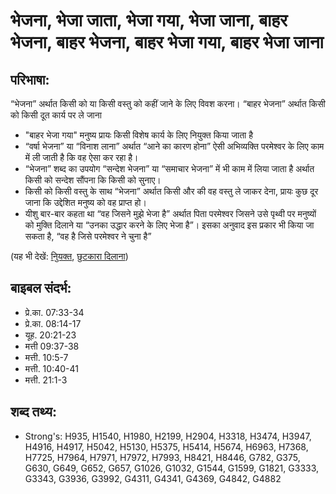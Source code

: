 # भेजना, भेजा जाता, भेजा गया, भेजा जाना, बाहर भेजना, बाहर भेजना, बाहर भेजा गया, बाहर भेजा जाना #

## परिभाषा: ##

“भेजना” अर्थात किसी को या किसी वस्तु को कहीं जाने के लिए विवश करना। “बाहर भेजना” अर्थात किसी को किसी दूत कार्य पर ले जाना 

* "बाहर भेजा गया" मनुष्य प्रायः किसी विशेष कार्य के लिए नियुक्त किया जाता है
* “वर्षा भेजना” या “विनाश लाना” अर्थात “आने का कारण होना” ऐसी अभिव्यक्ति परमेश्वर के लिए काम में ली जाती है कि वह ऐसा कर रहा है।
* “भेजना” शब्द का उपयोग “सन्देश भेजना” या “समाचार भेजना” में भी काम में लिया जाता है अर्थात किसी को सन्देश सौंपना कि किसी को सुनाए।
* किसी को किसी वस्तु के साथ “भेजना” अर्थात किसी और की वह वस्तु ले जाकर देना, प्रायः कुछ दूर जाना कि उद्देशित मनुष्य को वह प्राप्त हो।
* यीशु बार-बार कहता था “वह जिसने मुझे भेजा है” अर्थात पिता परमेश्वर जिसने उसे पृथ्वी पर मनुष्यों को मुक्ति दिलाने या “उनका उद्धार करने के लिए भेजा है”। इसका अनुवाद इस प्रकार भी किया जा सकता है, “वह है जिसे परमेश्वर ने चुना है”

(यह भी देखें: [निुयक्त](../appoint.md), [छुटकारा दिलाना](../redeem.md))

## बाइबल संदर्भ: ##

* प्रे.का. 07:33-34
* प्रे.का. 08:14-17
* यूह. 20:21-23
* मत्ती 09:37-38
* मत्ती. 10:5-7
* मत्ती. 10:40-41
* मत्ती. 21:1-3

## शब्द तथ्य: ##

* Strong's: H935, H1540, H1980, H2199, H2904, H3318, H3474, H3947, H4916, H4917, H5042, H5130, H5375, H5414, H5674, H6963, H7368, H7725, H7964, H7971, H7972, H7993, H8421, H8446, G782, G375, G630, G649, G652, G657, G1026, G1032, G1544, G1599, G1821, G3333, G3343, G3936, G3992, G4311, G4341, G4369, G4842, G4882
